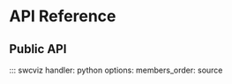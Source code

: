 # API Reference

## Public API

::: swcviz
    handler: python
    options:
      members_order: source
